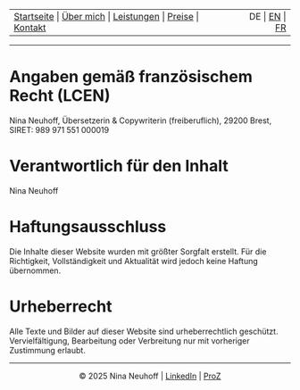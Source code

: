 <!-- Header -->
<table width="100%">
<tr>
<td align="left">
<a href="index.md">Startseite</a> |
<a href="about.md">Über mich</a> |
<a href="services.md">Leistungen</a> |
<a href="pricing.md">Preise</a> |
<a href="contact.md">Kontakt</a>
</td>
<td align="right">
DE | <a href="../en/impressum.md">EN</a> | <a href="../fr/impressum.md">FR</a>
</td>
</tr>
</table>
<hr>

# Angaben gemäß französischem Recht (LCEN)
Nina Neuhoff,
Übersetzerin & Copywriterin (freiberuflich),
29200 Brest,
SIRET: 989 971 551 000019

# Verantwortlich für den Inhalt
Nina Neuhoff  

# Haftungsausschluss
Die Inhalte dieser Website wurden mit größter Sorgfalt erstellt. Für die Richtigkeit, Vollständigkeit und Aktualität wird jedoch keine Haftung übernommen.  

# Urheberrecht
Alle Texte und Bilder auf dieser Website sind urheberrechtlich geschützt. Vervielfältigung, Bearbeitung oder Verbreitung nur mit vorheriger Zustimmung erlaubt.

<!-- Footer -->
<hr>
<p align="center">
&copy; 2025 Nina Neuhoff | <a href="http://www.linkedin.com/in/nina-neuhoff-32b162283">LinkedIn</a> | <a href="https://www.proz.com/translator/4180778">ProZ</a> 
</p>

